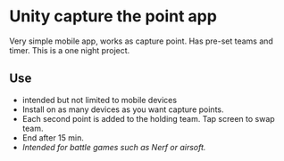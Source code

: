 # Unity capture the point app
Very simple mobile app, works as capture point. Has pre-set teams and timer.
This is a one night project.
## Use
 - intended but not limited to mobile devices
 - Install on as many devices as you want capture points.
 - Each second point is added to the holding team. Tap screen to swap team.
 - End after 15 min.
 - *Intended for battle games such as Nerf or airsoft.*
